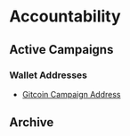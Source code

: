# Accountability

## Active Campaigns 

### Wallet Addresses

* [Gitcoin Campaign Address](https://etherscan.io/address/0x5C3DE4a65b62a2E1796c27E6C52749fE650f911B)



## Archive



